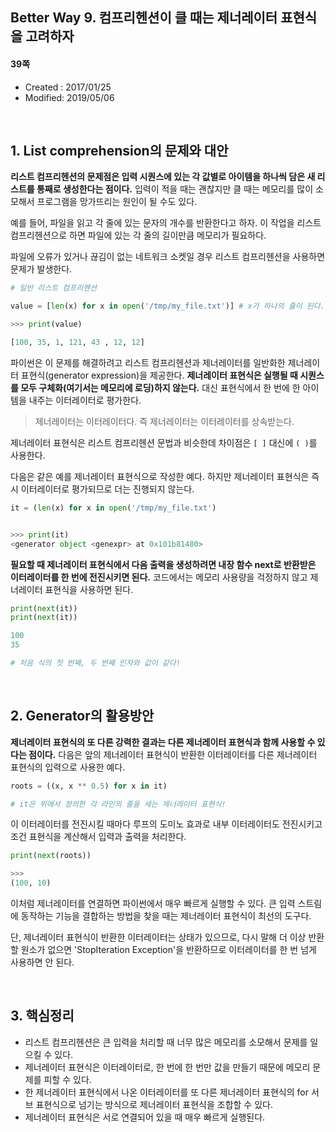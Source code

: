 ## Better Way 9. 컴프리헨션이 클 때는 제너레이터 표현식을 고려하자

#### 39쪽

* Created : 2017/01/25
* Modified: 2019/05/06  

<br>

## 1. List comprehension의 문제와 대안

**리스트 컴프리헨션의 문제점은 입력 시퀀스에 있는 각 값별로 아이템을 하나씩 담은 새 리스트를 통째로 생성한다는 점이다.** 입력이 적을 때는 괜찮지만 클 때는 메모리를 많이 소모해서 프로그램을 망가뜨리는 원인이 될 수도 있다.   

예를 들어, 파일을 읽고 각 줄에 있는 문자의 개수를 반환한다고 하자. 이 작업을 리스트 컴프리헨션으로 하면 파일에 있는 각 줄의 길이만큼 메모리가 필요하다.  

파일에 오류가 있거나 끊김이 없는 네트워크 소켓일 경우 리스트 컴프리헨션을 사용하면 문제가 발생한다.

```python
# 일반 리스트 컴프리헨션 

value = [len(x) for x in open('/tmp/my_file.txt')] # x가 하나의 줄이 된다.

>>> print(value)

[100, 35, 1, 121, 43 , 12, 12]
```

파이썬은 이 문제를 해결하려고 리스트 컴프리헨션과 제너레이터를 일반화한 제너레이터 표현식(generator expression)을 제공한다. **제너레이터 표현식은 실행될 때 시퀀스를 모두 구체화(여기서는 메모리에 로딩)하지 않는다.** 대신 표현식에서 한 번에 한 아이템을 내주는 이터레이터로 평가한다.  

> 제너레이터는 이터레이터다. 즉 제너레이터는 이터레이터를 상속받는다.

제너레이터 표현식은 리스트 컴프리헨션 문법과 비슷한데 차이점은 `[ ]` 대신에 `( )`를 사용한다.  

다음은 같은 예를 제너레이터 표현식으로 작성한 예다. 하지만 제너레이터 표현식은 즉시 이터레이터로 평가되므로 더는 진행되지 않는다.

```python
it = (len(x) for x in open('/tmp/my_file.txt')


>>> print(it)
<generator object <genexpr> at 0x101b81480>
```

**필요할 때 제너레이터 표현식에서 다음 출력을 생성하려면 내장 함수 **next**로 반환받은 이터레이터를 한 번에 전진시키면 된다.** 코드에서는 메모리 사용량을 걱정하지 않고 제너레이터 표현식을 사용하면 된다.

```python
print(next(it))
print(next(it))

100
35

# 처음 식의 첫 번째, 두 번째 인자와 값이 같다!
```


<Br>

## 2. Generator의 활용방안

**제너레이터 표현식의 또 다른 강력한 결과는 다른 제너레이터 표현식과 함께 사용할 수 있다는 점이다.** 다음은 앞의 제너레이터 표현식이 반환한 이터레이터를 다른 제너레이터 표현식의 입력으로 사용한 예다.


```python
roots = ((x, x ** 0.5) for x in it)

# it은 위에서 정의한 각 라인의 줄을 세는 제너레이터 표현식!
```

이 이터레이터를 전진시킬 때마다 루프의 도미노 효과로 내부 이터레이터도 전진시키고 조건 표현식을 계산해서 입력과 출력을 처리한다.

```python
print(next(roots))

>>> 
(100, 10)
```

이처럼 제너레이터를 연결하면 파이썬에서 매우 빠르게 실행할 수 있다.  큰 입력 스트림에 동작하는 기능을 결합하는 방법을 찾을 때는 제너레이터 표현식이 최선의 도구다.  

단, 제너레이터 표현식이 반환한 이터레이터는 상태가 있으므로, 다시 말해 더 이상 반환할 원소가 없으면 'StopIteration Exception'을 반환하므로 이터레이터를 한 번 넘게 사용하면 안 된다.

<br>

## 3. 핵심정리

* 리스트 컴프리헨션은 큰 입력을 처리할 때 너무 많은 메모리를 소모해서 문제를 일으킬 수 있다.
* 제너레이터 표현식은 이터레이터로, 한 번에 한 번만 값을 만들기 때문에 메모리 문제를 피할 수 있다.
* 한 제너레이터 표현식에서 나온 이터레이터를 또 다른 제너레이터 표현식의 for 서브 표현식으로 넘기는 방식으로 제너레이터 표현식을 조합할 수 있다.
* 제너레이터 표현식은 서로 연결되어 있을 때 매우 빠르게 실행된다.
